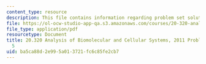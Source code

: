 ```yaml
---
content_type: resource
description: This file contains information regarding problem set solutions 5.
file: https://ol-ocw-studio-app-qa.s3.amazonaws.com/courses/20-320-analysis-of-biomolecular-and-cellular-systems-fall-2012/ba5ca88d2e995a013721fc6c85fe2cb7_MIT20_320F12_2011_PS5_sol.pdf
file_type: application/pdf
resourcetype: Document
title: 20.320 Analysis of Biomolecular and Cellular Systems, 2011 Problem Set Solutions
  5
uid: ba5ca88d-2e99-5a01-3721-fc6c85fe2cb7
---
```

